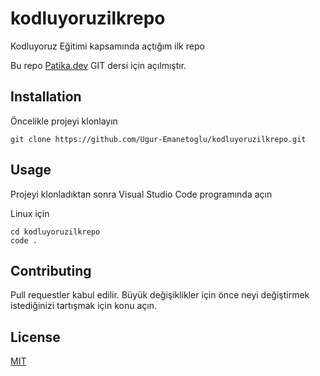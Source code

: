 # kodluyoruzilkrepo
Kodluyoruz Eğitimi kapsamında açtığım ilk repo

Bu repo [Patika.dev](https://patika.dev) GIT dersi için açılmıştır.

## Installation
Öncelikle projeyi klonlayın

`git clone https://github.com/Ugur-Emanetoglu/kodluyoruzilkrepo.git`

## Usage
Projeyi klonladıktan sonra Visual Studio Code programında açın

Linux için

```
cd kodluyoruzilkrepo
code .
```

## Contributing
Pull requestler kabul edilir. Büyük değişiklikler için önce neyi değiştirmek istediğinizi tartışmak için konu açın.

## License
[MIT](https://opensource.org/licenses/MIT)
